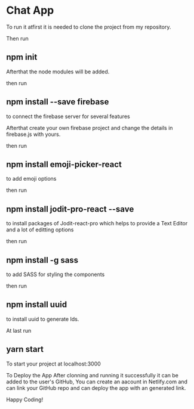 # Chat App

To run it atfirst it is needed to clone the project from my repository.

Then run

## npm init
Afterthat the node modules will be added.

then run
## npm install --save firebase
to connect the firebase server for several features

Afterthat create your own firebase project and change the details in firebase.js with yours.

then run
## npm install emoji-picker-react
to add emoji options

then run 
## npm install jodit-pro-react --save
to install packages of Jodit-react-pro which helps to provide a Text Editor and a lot of editting options

then run
## npm install -g sass
to add SASS for styling the components

then run
## npm install uuid
to install uuid to generate Ids.

At last run
## yarn start
To start your project at localhost:3000


To Deploy the App
After clonning and running it successfully it can be added to the user's GitHub,
You can create an aacount in Netlify.com and can link your GitHub repo and can deploy the app with an generated link.

Happy Coding!
